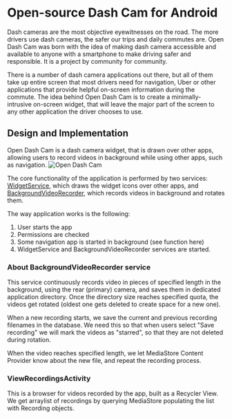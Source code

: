 # Open-source Dash Cam for Android
Dash cameras are the most objective eyewitnesses on the road. The more drivers use dash cameras, the safer our trips and daily commutes are. Open Dash Cam was born with the idea of making dash camera accessible and available to anyone with a smartphone to make driving safer and responsible. It is a project by community for community.

There is a number of dash camera applications out there, but all of them take up entire  screen that most drivers need for navigation, Uber or other applications that provide helpful on-screen information during the commute. The idea behind Open Dash Cam is to create a minimally-intrusive on-screen widget, that will leave the major part of the screen to any other application the driver chooses to use.

## Design and Implementation
Open Dash Cam is a dash camera widget, that is drawn over other apps, allowing users to record videos in background while using other apps, such as navigation.
![Open Dash Cam](https://user-images.githubusercontent.com/3027370/27811105-e37cdd60-6027-11e7-80b6-4edb9d7c74b4.jpg)

The core functionality of the application is performed by two services: [WidgetService](https://github.com/maxneaga/open_dash_cam_android/blob/master/mobile/src/main/java/com/opendashcam/WidgetService.java), which draws the widget icons over other apps, and [BackgroundVideoRecorder](https://github.com/maxneaga/open_dash_cam_android/blob/master/mobile/src/main/java/com/opendashcam/BackgroundVideoRecorder.java), which records videos in background and rotates them.

The way application works is the following:
1. User starts the app
1. Permissions are checked
1. Some navigation app is started in background (see function here)
1. WidgetService and BackgroundVideoRecorder services are started.

### About BackgroundVideoRecorder service
This service continuously records video in pieces of specified length in the background, using the rear (primary) camera, and saves them in dedicated application directory. Once the directory size reaches specified quota, the videos get rotated (oldest one gets deleted to create space for a new one).

When a new recording starts, we save the current and previous recording filenames in the database. We need this so that when users select "Save recording" we will mark the videos as "starred", so that they are not deleted during rotation.

When the video reaches specified length, we let MediaStore Content Provider know about the new file, and repeat the recording process.

### ViewRecordingsActivity
This is a browser for videos recorded by the app, built as a Recycler View. We get arraylist of recordings by querying MediaStore populating the list with Recording objects.
